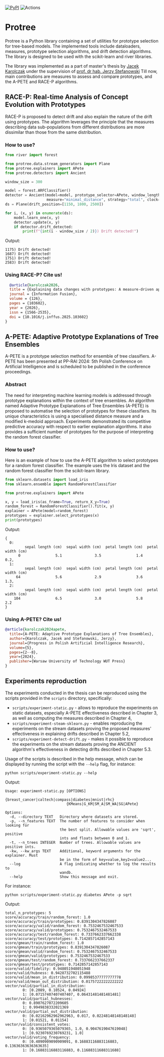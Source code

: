 [![PyPI ](https://img.shields.io/pypi/v/Protree)](https://pypi.org/project/protree/)
![Actions](https://github.com/jkarolczak/protree/actions/workflows/build_wheel.yml/badge.svg)

# Protree

Protree is a Python library containing a set of utilities for prototype selection for tree-based models. The implemented
tools include dataloaders, measures, prototype selection algorithms, and drift detection algorithms. The library is
designed to be used with the scikit-learn and river libraries.

The library was implemented as a part of master's thesis by [Jacek Karolczak](https://github.com/jkarolczak) under the
supervision of [prof. dr hab. Jerzy Stefanowski](https://scholar.google.pl/citations?user=id96GvIAAAAJ)
Till now, main contributions are measures to assess and compare prototypes, and the A-PETE and RACE-P algorithms.

## RACE-P: Real-time Analysis of Concept Evolution with Prototypes

RACE-P is proposed to detect drift and also explain the nature of the drift using prototypes. The algorithm leverages
the principle that the measures describing data sub-populations from different distributions are more dissimilar than
those from the same distribution.

### How to use?

```py
from river import forest

from protree.data.stream_generators import Plane
from protree.explainers import APete
from protree.detectors import Ancient

window_size = 300

model = forest.ARFClassifier()
detector = Ancient(model=model, prototype_selector=APete, window_length=window_size, alpha=0.55,
                   measure="minimal_distance", strategy="total", clock=16)
ds = Plane(drift_position=[1150, 1800, 2500])

for i, (x, y) in enumerate(ds):
    model.learn_one(x, y)
    detector.update(x, y)
    if detector.drift_detected:
        print(f"{int(i - window_size / 2)}) Drift detected!")
```

Output:

```
1175) Drift detected!
1687) Drift detected!
1751) Drift detected!
2583) Drift detected!
```

### Using RACE-P? Cite us!

```bibtex
  @article{karolczak2026,
  title = {Explaining data changes with prototypes: A measure-driven approach},
  journal = {Information Fusion},
  volume = {126},
  pages = {103602},
  year = {2026},
  issn = {1566-2535},
  doi = {10.1016/j.inffus.2025.103602}
}
```

## A-PETE: Adaptive Prototype Explanations of Tree Ensembles

A-PETE is a prototype selection method for ensemble of tree classifiers. A-PETE has been presented
at PP-RAI 2024: 5th Polish Conference on Artificial Intelligence and is scheduled to be published
in the conference proceedings.

### Abstract

The need for interpreting machine learning models is addressed through prototype explanations within the context of tree
ensembles. An algorithm named Adaptive Prototype Explanations of Tree Ensembles (A-PETE) is proposed to automatise the
selection of prototypes for these classifiers. Its unique characteristics is using a specialised distance measure and a
modified k-medoid approach. Experiments demonstrated its competitive predictive accuracy with respect to earlier
explanation algorithms. It also provides a sufficient number of prototypes for the purpose of interpreting the random
forest classifier.

### How to use?

Here is an example of how to use the A-PETE algorithm to select prototypes for a random forest classifier. The example
uses the Iris dataset and the random forest classifier from the scikit-learn library.

```py
from sklearn.datasets import load_iris
from sklearn.ensemble import RandomForestClassifier

from protree.explainers import APete

x, y = load_iris(as_frame=True, return_X_y=True)
random_forest = RandomForestClassifier().fit(x, y)
explainer = APete(model=random_forest)
prototypes = explainer.select_prototypes(x)
print(prototypes)
```

Output:

```
{
  0:   
         sepal length (cm)  sepal width (cm)  petal length (cm)  petal width (cm)
      0                5.1               3.5                1.4               0.2, 
  1:     
         sepal length (cm)  sepal width (cm)  petal length (cm)  petal width (cm)
     64                5.6               2.9                3.6               1.3, 
  2:
         sepal length (cm)  sepal width (cm)  petal length (cm)  petal width (cm)
    104                6.5               3.0                5.8               2.2
}
```

### Using A-PETE? Cite us!

```bibtex
@article{karolczak2024apete,
  title={A-PETE: Adaptive Prototype Explanations of Tree Ensembles},
  author={Karolczak, Jacek and Stefanowski, Jerzy},
  journal={Progress in Polish Artificial Intelligence Research},
  volume={5},
  pages={2--8},
  year={2024},
  publisher={Warsaw University of Technology WUT Press}
}
```

## Experiments reproduction

The experiments conducted in the thesis can be reproduced using the scripts provided in the `scripts` directory,
specifically:

- `scripts/experiment-static.py` - allows to reproduce the experiments on static datasets, especially A-PETE
  effectiveness described in Chapter 3, as well as computing the measures described in Chapter 4,
- `scripts/experiment-steam-sklearn.py` - enables reproducing the experiments on the stream datasets proving the
  proposed measures' effectiveness in explaining drifts described in Chapter 5.2,
- `scripts/experiment-detect-drift.py` - makes it possible to reproduce the experiments on the stream datasets proving
  the ANCIENT algorithm's effectiveness in detecting drifts described in Chapter 5.3.

Usage of the scripts is described in the help message, which can be displayed by running the script with the `--help`
flag, for instance:

```shell
python scripts/experiment-static.py --help
```

Output:

```
Usage: experiment-static.py [OPTIONS]
                            {breast_cancer|caltech|compass|diabetes|mnist|rhc}
                            {KMeans|G_KM|SM_A|SM_WA|SG|APete}

Options:
  -d, --directory TEXT   Directory where datasets are stored.
  -p, --n_features TEXT  The number of features to consider when looking for
                         the best split. Allowable values are 'sqrt', positive
                         ints and floats between 0 and 1.
  -t, --n_trees INTEGER  Number of trees. Allowable values are positive ints.
  -kw, --kw_args TEXT    Additional, keyword arguments for the explainer. Must
                         be in the form of key=value,key2=value2...
  --log                  A flag indicating whether to log the results to
                         wandb.
  --help                 Show this message and exit.
```

For instance:

```shell
python scripts/experiment-static.py diabetes APete -p sqrt
```

Output:

```
total_n_prototypes: 5
score/accuracy/train/random_forest: 1.0
score/accuracy/train/prototypes: 0.8391304347826087
score/accuracy/valid/random_forest: 0.7532467532467533
score/accuracy/valid/prototypes: 0.7532467532467533
score/accuracy/test/random_forest: 0.7337662337662338
score/accuracy/test/prototypes: 0.7142857142857143
score/gmean/train/random_forest: 1.0
score/gmean/train/prototypes: 0.8391304347826087
score/gmean/valid/random_forest: 0.7532467532467533
score/gmean/valid/prototypes: 0.7532467532467533
score/gmean/test/random_forest: 0.7337662337662337
score/gmean/test/prototypes: 0.7142857142857143
score/valid/fidelity: 0.948051948051948
score/valid/hubness: 0.9428732702115488
score/valid/mean_in_distribution: 0.09985377777777778
score/valid/mean_out_distribution: 0.01757222222222222
vector/valid/partial_in_distribution:
        0: [0.2089, 0.10524, 0.04924]
        1: [0.07157407407407407, 0.06431481481481481]
vector/valid/partial_hubnesses:
        0: 0.8907627072209605
        1: 0.9949838332021369
vector/valid/partial_out_distribution:
        0: [0.02162962962962963, 0.017, 0.02248148148148148]
        1: [0.01521, 0.01154]
vector/valid/consistent_votes:
        0: [0.9365079365079365, 1.0, 0.9047619047619048]
        1: [0.9230769230769231, 1.0]
vector/valid/voting_frequency:
        0: [0.4090909090909091, 0.16883116883116883, 0.13636363636363635]
        1: [0.16883116883116883, 0.11688311688311688]
```

